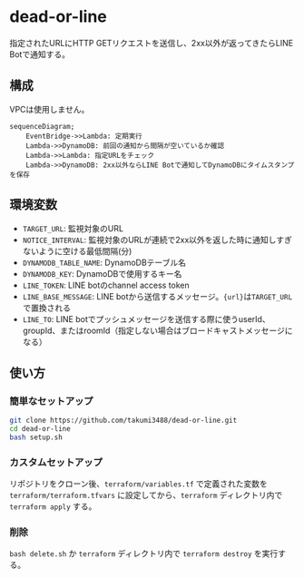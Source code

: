 # dead-or-line

指定されたURLにHTTP GETリクエストを送信し、2xx以外が返ってきたらLINE Botで通知する。

## 構成

VPCは使用しません。

```mermaid
sequenceDiagram;
    EventBridge->>Lambda: 定期実行
    Lambda->>DynamoDB: 前回の通知から間隔が空いているか確認
    Lambda->>Lambda: 指定URLをチェック
    Lambda->>DynamoDB: 2xx以外ならLINE Botで通知してDynamoDBにタイムスタンプを保存
```

## 環境変数

- `TARGET_URL`: 監視対象のURL
- `NOTICE_INTERVAL`: 監視対象のURLが連続で2xx以外を返した時に通知しすぎないように空ける最低間隔(分)
- `DYNAMODB_TABLE_NAME`: DynamoDBテーブル名
- `DYNAMODB_KEY`: DynamoDBで使用するキー名
- `LINE_TOKEN`: LINE botのchannel access token
- `LINE_BASE_MESSAGE`: LINE botから送信するメッセージ。`{url}`は`TARGET_URL`で置換される
- `LINE_TO`: LINE botでプッシュメッセージを送信する際に使うuserId、groupId、またはroomId（指定しない場合はブロードキャストメッセージになる）

## 使い方

### 簡単なセットアップ

```sh
git clone https://github.com/takumi3488/dead-or-line.git
cd dead-or-line
bash setup.sh
```

### カスタムセットアップ

リポジトリをクローン後、`terraform/variables.tf` で定義された変数を `terraform/terraform.tfvars` に設定してから、`terraform` ディレクトリ内で `terraform apply` する。

### 削除

`bash delete.sh` か `terraform` ディレクトリ内で `terraform destroy` を実行する。
